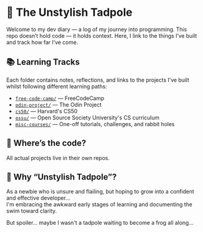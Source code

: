 # 🐸 The Unstylish Tadpole

Welcome to my dev diary —  a log of my journey into programming. 
This repo doesn’t hold code — it holds context.
Here, I link to the things I’ve built and track how far I’ve come.

## 📚 Learning Tracks

Each folder contains notes, reflections, and links to the projects I've built whilst following different learning paths:

- [`free-code-camp/`](./free-code-camp) — FreeCodeCamp
- [`odin-project/`](./odin-project) — The Odin Project
- [`cs50/`](./cs50) — Harvard's CS50
- [`ossu/`](./ossu) — Open Source Society University's CS curriculum
- [`misc-courses/`](./misc-courses) — One-off tutorials, challenges, and rabbit holes

## 🧪 Where’s the code?

All actual projects live in their own repos. 

## 💬 Why “Unstylish Tadpole”?

As a newbie who is unsure and flailing, but hoping to grow into a confident and effective developer...  
I'm embracing the awkward early stages of learning and documenting the swim toward clarity.

But spoiler... maybe I wasn't a tadpole waiting to become a frog all along...

